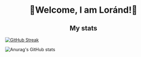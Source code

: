 <h1 align="center">👋Welcome, I am Loránd!👋</h1>
<h2 align="center">My stats</h2>


[![GitHub Streak](https://streak-stats.demolab.com?user=KeLorand&theme=github-dark-blue&date_format=j%20M%5B%20Y%5D&border=FFFFFF)](https://git.io/streak-stats)



![Anurag's GitHub stats](https://github-readme-stats.vercel.app/api?username=KeLorand&show_icons=true&count_private=true&theme=transparent)
